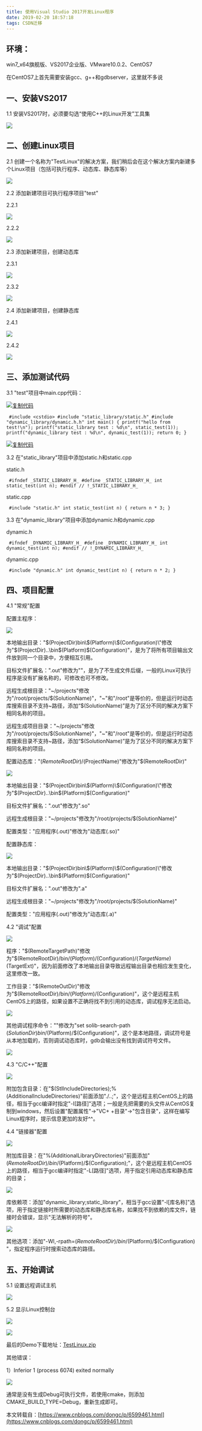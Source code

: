 ```yaml
---
title: 使用Visual Studio 2017开发Linux程序
date: 2019-02-20 18:57:18
tags: CSDN迁移
---
```

   ## 环境：

 win7_x64旗舰版、VS2017企业版、VMware10.0.2、CentOS7

 在CentOS7上首先需要安装gcc、g++和gdbserver，这里就不多说

 
## 一、安装VS2017

 1.1 安装VS2017时，必须要勾选“使用C++的Linux开发”工具集

 ![](https://images2015.cnblogs.com/blog/405698/201703/405698-20170322131531424-869607879.png)

 
## 二、创建Linux项目

 2.1 创建一个名称为"TestLinux"的解决方案，我们稍后会在这个解决方案内新建多个Linux项目（包括可执行程序、动态库、静态库等）

 ![](https://images2015.cnblogs.com/blog/405698/201703/405698-20170322132335190-502636063.png)

 2.2 添加新建项目可执行程序项目"test"

 2.2.1

 ![](https://images2015.cnblogs.com/blog/405698/201703/405698-20170322133214455-722958605.png)

 2.2.2

 ![](https://images2015.cnblogs.com/blog/405698/201703/405698-20170322133816924-1131669913.png)

 

 2.3 添加新建项目，创建动态库

 2.3.1

 ![](https://images2015.cnblogs.com/blog/405698/201703/405698-20170322134059221-1059958868.png)

 2.3.2

 ![](https://images2015.cnblogs.com/blog/405698/201703/405698-20170322133946799-2068337467.png)

 

 2.4 添加新建项目，创建静态库

 2.4.1

 ![](https://images2015.cnblogs.com/blog/405698/201703/405698-20170322134234377-226960732.png)

 2.4.2

 ![](https://images2015.cnblogs.com/blog/405698/201703/405698-20170322134325315-227328988.png)

 

 
## 三、添加测试代码

 3.1 "test"项目中main.cpp代码：

 [![复制代码](https://common.cnblogs.com/images/copycode.gif)]()

 
```
 #include <cstdio> #include "static_library/static.h" #include "dynamic_library/dynamic.h.h" int main() { printf("hello from test!\n"); printf("static_library test : %d\n", static_test(1)); printf("dynamic_library test : %d\n", dynamic_test(1)); return 0; }
```
 [![复制代码](https://common.cnblogs.com/images/copycode.gif)]()

 

 3.2 在"static_library"项目中添加static.h和static.cpp

 static.h

 
```
 #ifndef _STATIC_LIBRARY_H_ #define _STATIC_LIBRARY_H_ int static_test(int n); #endif // !_STATIC_LIBRARY_H_
```
 

 static.cpp

 
```
 #include "static.h" int static_test(int n) { return n * 3; }
```
 3.3 在"dynamic_library"项目中添加dynamic.h和dynamic.cpp

 dynamic.h

 
```
 #ifndef _DYNAMIC_LIBRARY_H_ #define _DYNAMIC_LIBRARY_H_ int dynamic_test(int n); #endif // !_DYNAMIC_LIBRARY_H_
```
 

 dynamic.cpp

 
```
 #include "dynamic.h" int dynamic_test(int n) { return n * 2; }
```
 

 

 
## 四、项目配置

 4.1 "常规"配置

 配置主程序：

 ![](https://images2015.cnblogs.com/blog/405698/201704/405698-20170424173950397-922624997.png)

 本地输出目录："$(ProjectDir)bin\$(Platform)\$(Configuration)\"修改为"$(ProjectDir)..\bin\$(Platform)\$(Configuration)\"，是为了将所有项目输出文件放到同一个目录中，方便相互引用。

 目标文件扩展名：".out"修改为""，是为了不生成文件后缀，一般的Linux可执行程序是没有扩展名称的，可修改也可不修改。

 远程生成根目录："~/projects"修改为"/root/projects/$(SolutionName)"，"~"和"/root"是等价的，但是运行时动态库搜索目录不支持~路径，添加“$(SolutionName)”是为了区分不同的解决方案下相同名称的项目。

 远程生成项目目录："~/projects"修改为"/root/projects/$(SolutionName)"，"~"和"/root"是等价的，但是运行时动态库搜索目录不支持~路径，添加“$(SolutionName)”是为了区分不同的解决方案下相同名称的项目。

 配置动态库："$(RemoteRootDir)/$(ProjectName)"修改为"$(RemoteRootDir)"

 ![](https://images2015.cnblogs.com/blog/405698/201703/405698-20170322143625877-1882461936.png)

 本地输出目录："$(ProjectDir)bin\$(Platform)\$(Configuration)\"修改为"$(ProjectDir)..\bin\$(Platform)\$(Configuration)\"

 目标文件扩展名：".out"修改为".so"

 远程生成根目录："~/projects"修改为"/root/projects/$(SolutionName)"

 配置类型："应用程序(.out)"修改为"动态库(.so)"

 配置静态库：

 ![](https://images2015.cnblogs.com/blog/405698/201703/405698-20170322144029190-1664168222.png)

 本地输出目录："$(ProjectDir)bin\$(Platform)\$(Configuration)\"修改为"$(ProjectDir)..\bin\$(Platform)\$(Configuration)\"

 目标文件扩展名：".out"修改为".a"

 远程生成根目录："~/projects"修改为"/root/projects/$(SolutionName)"

 配置类型："应用程序(.out)"修改为"动态库(.a)"

 

 4.2 "调试"配置

 ![](https://images2015.cnblogs.com/blog/405698/201703/405698-20170322160055799-1408708622.png)

 程序："$(RemoteTargetPath)"修改为"$(RemoteRootDir)/bin/$(Platform)/$(Configuration)/$(TargetName)$(TargetExt)"，因为前面修改了本地输出目录导致远程输出目录也相应发生变化，这里修改一致。

 工作目录："$(RemoteOutDir)"修改为"$(RemoteRootDir)/bin/$(Platform)/$(Configuration)"，这个是远程主机CentOS上的路径，如果设置不正确将找不到引用的动态库，调试程序无法启动。

 ![](https://images2015.cnblogs.com/blog/405698/201703/405698-20170322160245721-261594917.png)

 其他调试程序命令：""修改为"set solib-search-path $(SolutionDir)bin/$(Platform)/$(Configuration)"，这个是本地路径，调试符号是从本地加载的，否则调试动态库时，gdb会输出没有找到调试符号文件。

 ![](https://images2015.cnblogs.com/blog/405698/201703/405698-20170322154403643-1401187621.png)

 

 4.3 "C/C++"配置

 ![](https://images2015.cnblogs.com/blog/405698/201703/405698-20170322145805486-1170110270.png)

 附加包含目录：在"$(StlIncludeDirectories);%(AdditionalIncludeDirectories)"前面添加"./..;"，这个是远程主机CentOS上的路径，相当于gcc编译时指定"-I[路径]"选项；一般是先把需要的头文件从CentOS复制到windows，然后设置"配置属性"->"VC+ +目录"->"包含目录"，这样在编写Linux程序时，提示信息更加的友好^^。

 

 4.4 "链接器"配置

 ![](https://images2015.cnblogs.com/blog/405698/201703/405698-20170322150842033-704464666.png)

 附加库目录：在"%(AdditionalLibraryDirectories)"前面添加"$(RemoteRootDir)/bin/$(Platform)/$(Configuration);"，这个是远程主机CentOS上的路径，相当于gcc编译时指定"-L[路径]"选项，用于指定引用动态库和静态库的目录；

 ![](https://images2015.cnblogs.com/blog/405698/201703/405698-20170322151841643-633445539.png)

 库依赖项：添加"dynamic_library;static_library"，相当于gcc设置"-l[库名称]"选项，用于指定链接时所需要的动态库和静态库名称，如果找不到依赖的库文件，链接时会错误，显示"无法解析的符号"。

 ![](https://images2015.cnblogs.com/blog/405698/201703/405698-20170322151628330-468406396.png)

 其他选项：添加"-Wl,-rpath=$(RemoteRootDir)/bin/$(Platform)/$(Configuration) "，指定程序运行时搜索动态库的路径。

 

 
## 五、开始调试

 5.1 设置远程调试主机

 ![](https://images2015.cnblogs.com/blog/405698/201703/405698-20170322153056518-727791470.png)

 5.2 显示Linux控制台

 ![](https://images2015.cnblogs.com/blog/405698/201703/405698-20170322153433580-472514108.png)

 ![](https://images2015.cnblogs.com/blog/405698/201703/405698-20170322161118502-818801958.png)

 最后的Demo下载地址：[TestLinux.zip](https://pan.baidu.com/s/1i53IDTz)

 

 其他错误：

 1）Inferior 1 (process 6074) exited normally

 ![](https://images2017.cnblogs.com/blog/405698/201710/405698-20171016160542068-496174346.png)

 通常是没有生成Debug可执行文件，若使用cmake，则添加CMAKE_BUILD_TYPE=Debug，重新生成即可。

 本文转载自：[https://www.cnblogs.com/dongc/p/6599461.html](https://www.cnblogs.com/dongc/p/6599461.html)

   
 